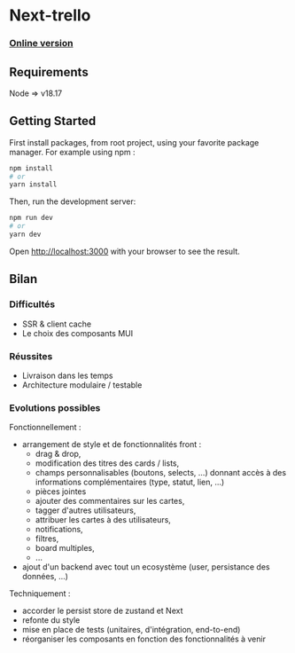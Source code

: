 # Next-trello

### [Online version](https://next-trello-v1.web.app)

## Requirements

Node => v18.17

## Getting Started

First install packages, from root project, using your favorite package manager. For example using npm :

```bash
npm install
# or
yarn install
```

Then, run the development server:

```bash
npm run dev
# or
yarn dev
```

Open [http://localhost:3000](http://localhost:3000) with your browser to see the result.

## Bilan

### Difficultés

- SSR & client cache
- Le choix des composants MUI

### Réussites

- Livraison dans les temps
- Architecture modulaire / testable

### Evolutions possibles

Fonctionnellement :

- arrangement de style et de fonctionnalités front :
  - drag & drop,
  - modification des titres des cards / lists,
  - champs personnalisables (boutons, selects, ...) donnant accès à des informations complémentaires (type, statut, lien, ...)
  - pièces jointes
  - ajouter des commentaires sur les cartes,
  - tagger d'autres utilisateurs,
  - attribuer les cartes à des utilisateurs,
  - notifications,
  - filtres,
  - board multiples,
  - ...
- ajout d'un backend avec tout un ecosystème (user, persistance des données, ...)

Techniquement :

- accorder le persist store de zustand et Next
- refonte du style
- mise en place de tests (unitaires, d'intégration, end-to-end)
- réorganiser les composants en fonction des fonctionnalités à venir
